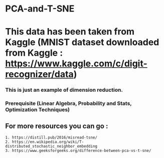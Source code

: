 # PCA-and-T-SNE
# This data has been taken from Kaggle (MNIST dataset downloaded from Kaggle : https://www.kaggle.com/c/digit-recognizer/data)
 
### This is just an example of dimension reduction.
### Prerequisite (Linear Algebra, Probability and Stats, Optimization Techniques)
## For more resources you can go :
    1. https://distill.pub/2016/misread-tsne/
    2. https://en.wikipedia.org/wiki/T-distributed_stochastic_neighbor_embedding
    3. https://www.geeksforgeeks.org/difference-between-pca-vs-t-sne/
